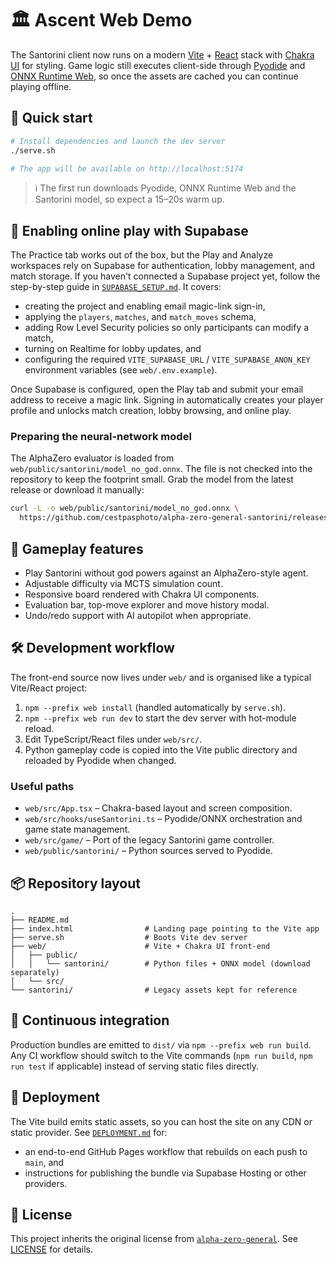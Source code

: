 # 🏛️ Ascent Web Demo

The Santorini client now runs on a modern [Vite](https://vitejs.dev/) +
[React](https://react.dev/) stack with [Chakra UI](https://chakra-ui.com/) for
styling. Game logic still executes client-side through
[Pyodide](https://pyodide.org/) and [ONNX Runtime Web](https://onnxruntime.ai/),
so once the assets are cached you can continue playing offline.

## 🚀 Quick start

```bash
# Install dependencies and launch the dev server
./serve.sh

# The app will be available on http://localhost:5174
```

> ℹ️ The first run downloads Pyodide, ONNX Runtime Web and the Santorini model,
> so expect a 15–20s warm up.

## 🔐 Enabling online play with Supabase

The Practice tab works out of the box, but the Play and Analyze workspaces rely
on Supabase for authentication, lobby management, and match storage. If you
haven't connected a Supabase project yet, follow the step-by-step guide in
[`SUPABASE_SETUP.md`](SUPABASE_SETUP.md). It covers:

- creating the project and enabling email magic-link sign-in,
- applying the `players`, `matches`, and `match_moves` schema,
- adding Row Level Security policies so only participants can modify a match,
- turning on Realtime for lobby updates, and
- configuring the required `VITE_SUPABASE_URL` / `VITE_SUPABASE_ANON_KEY`
  environment variables (see `web/.env.example`).

Once Supabase is configured, open the Play tab and submit your email address to
receive a magic link. Signing in automatically creates your player profile and
unlocks match creation, lobby browsing, and online play.

### Preparing the neural-network model

The AlphaZero evaluator is loaded from `web/public/santorini/model_no_god.onnx`.
The file is not checked into the repository to keep the footprint small. Grab
the model from the latest release or download it manually:

```bash
curl -L -o web/public/santorini/model_no_god.onnx \
  https://github.com/cestpasphoto/alpha-zero-general-santorini/releases/latest/download/model_no_god.onnx
```

## 🧩 Gameplay features

- Play Santorini without god powers against an AlphaZero-style agent.
- Adjustable difficulty via MCTS simulation count.
- Responsive board rendered with Chakra UI components.
- Evaluation bar, top-move explorer and move history modal.
- Undo/redo support with AI autopilot when appropriate.

## 🛠️ Development workflow

The front-end source now lives under `web/` and is organised like a typical
Vite/React project:

1. `npm --prefix web install` (handled automatically by `serve.sh`).
2. `npm --prefix web run dev` to start the dev server with hot-module reload.
3. Edit TypeScript/React files under `web/src/`.
4. Python gameplay code is copied into the Vite public directory and reloaded by
   Pyodide when changed.

### Useful paths

- `web/src/App.tsx` – Chakra-based layout and screen composition.
- `web/src/hooks/useSantorini.ts` – Pyodide/ONNX orchestration and game state
  management.
- `web/src/game/` – Port of the legacy Santorini game controller.
- `web/public/santorini/` – Python sources served to Pyodide.

## 📦 Repository layout

```
.
├── README.md
├── index.html                # Landing page pointing to the Vite app
├── serve.sh                  # Boots Vite dev server
├── web/                      # Vite + Chakra UI front-end
│   ├── public/
│   │   └── santorini/        # Python files + ONNX model (download separately)
│   └── src/
└── santorini/                # Legacy assets kept for reference
```

## 🧪 Continuous integration

Production bundles are emitted to `dist/` via `npm --prefix web run build`. Any
CI workflow should switch to the Vite commands (`npm run build`, `npm run test`
if applicable) instead of serving static files directly.

## 🚢 Deployment

The Vite build emits static assets, so you can host the site on any CDN or
static provider. See [`DEPLOYMENT.md`](DEPLOYMENT.md) for:

- an end-to-end GitHub Pages workflow that rebuilds on each push to `main`, and
- instructions for publishing the bundle via Supabase Hosting or other
  providers.

## 📝 License

This project inherits the original license from
[`alpha-zero-general`](https://github.com/suragnair/alpha-zero-general). See
[LICENSE](LICENSE) for details.
